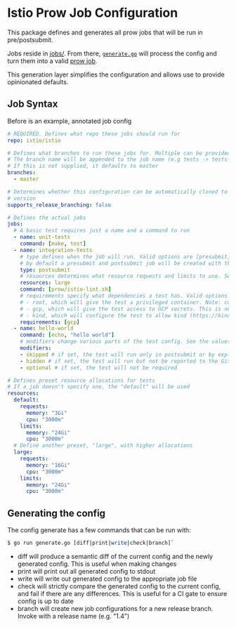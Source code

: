 # Istio Prow Job Configuration

This package defines and generates all prow jobs that will be run in pre/postsubmit.

Jobs reside in [jobs/](./jobs/). From there, [`generate.go`](./generate.go) will process the config and turn them into a valid [prow job](https://github.com/kubernetes/test-infra/blob/master/prow/jobs.md).

This generation layer simplifies the configuration and allows use to provide opinionated defaults.

## Job Syntax

Before is an example, annotated job config

```yaml
# REQUIRED. Defines what repo these jobs should run for
repo: istio/istio

# Defines what branches to run these jobs for. Multiple can be provided
# The branch name will be appended to the job name (e.g tests -> tests-master)
# If this is not supplied, it defaults to master
branches:
  - master

# Determines whether this configuration can be automatically cloned to create a release branch
# version
supports_release_branching: false

# Defines the actual jobs
jobs:
  # A basic test requires just a name and a command to run
  - name: unit-tests
    command: [make, test]
  - name: integration-tests
    # type defines when the job will run. Valid options are [presubmit, postsubmit].
    # by default a presubmit and postsubmit job will be created with the same config
    type: postsubmit
    # resources determines what resource requests and limits to use. See the resources section below
    resources: large
    command: [prow/istio-lint.sh]
    # requirements specify what dependencies a test has. Valid options are:
    # - root, which will give the test a privileged container. Note: currently this is the default but will change in the future
    # - gcp, which will give the test access to GCP secrets. This is needed for pushing to GCR or using Boskos
    # - kind, which will configure the test to allow kind (https://kind.sigs.k8s.io) to run
    requirements: [gcp]
  - name: hello-world
    command: [echo, "hello world"]
    # modifiers change various parts of the test config. See the values below
    modifiers:
    - skipped # if set, the test will run only in postsubmit or by explicitly calling /test on it
    - hidden # if set, the test will run but not be reported to the GitHub UI
    - optional # if set, the test will not be required

# Defines preset resource allocations for tests
# If a job doesn't specify one, the "default" will be used
resources:
  default:
    requests:
      memory: "3Gi"
      cpu: "3000m"
    limits:
      memory: "24Gi"
      cpu: "3000m"
  # Define another preset, "large", with higher allocations
  large:
    requests:
      memory: "16Gi"
      cpu: "3000m"
    limits:
      memory: "24Gi"
      cpu: "3000m"
```

## Generating the config

The config generate has a few commands that can be run with:

```bash
$ go run generate.go [diff|print|write|check|branch]`
```

* diff will produce a semantic diff of the current config and the newly generated config. This is useful when making changes
* print will print out all generated config to stdout
* write will write out generated config to the appropriate job file
* check will strictly compare the generated config to the current config, and fail if there are any differences. This is useful for a CI gate to ensure config is up to date
* branch will create new job configurations for a new release branch. Invoke with a release name (e.g. "1.4")
